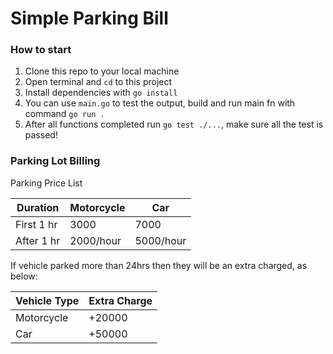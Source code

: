 # Simple Parking Bill
### How to start
1. Clone this repo to your local machine
2. Open terminal and `cd` to this project
3. Install dependencies with `go install`
4. You can use `main.go` to test the output, build and run main fn with command `go run .`
5. After all functions completed run `go test ./...`, make sure all the test is passed!

### Parking Lot Billing
Parking Price List

| Duration   | Motorcycle | Car       |
|------------|------------|-----------|
| First 1 hr | 3000       | 7000      |
| After 1 hr | 2000/hour  | 5000/hour |

If vehicle parked more than 24hrs then they will be an extra charged, as below:

| Vehicle Type | Extra Charge |
|--------------|--------------|
| Motorcycle   | +20000       |
| Car          | +50000       |
